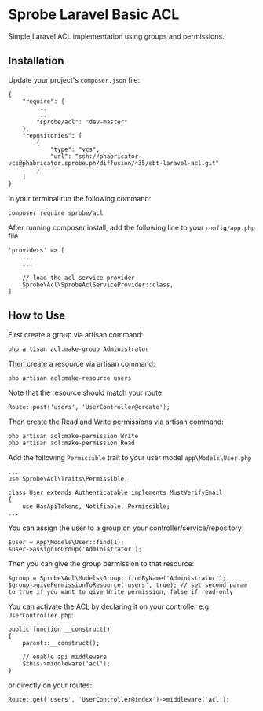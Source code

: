 # Sprobe Laravel Basic ACL

Simple Laravel ACL implementation using groups and permissions.  

## Installation
Update your project's `composer.json` file:
```
{
    "require": {
        ...
        ...
        "sprobe/acl": "dev-master"
    },
    "repositories": [
        {
            "type": "vcs",
            "url": "ssh://phabricator-vcs@phabricator.sprobe.ph/diffusion/435/sbt-laravel-acl.git"
        }
    ]
}
```
  
In your terminal run the following command:
```
composer require sprobe/acl
```
  
After running composer install, add the following line to your `config/app.php` file  
```
'providers' => [
    ...
    ...

    // load the acl service provider
    Sprobe\Acl\SprobeAclServiceProvider::class,
]
```

## How to Use
First create a group via artisan command:
```
php artisan acl:make-group Administrator
```
  
Then create a resource via artisan command:
```
php artisan acl:make-resource users
```
Note that the resource should match your route
```
Route::post('users', 'UserController@create');
```
  
Then create the Read and Write permissions via artisan command:
```
php artisan acl:make-permission Write
php artisan acl:make-permission Read
```
  
Add the following `Permissible` trait to your user model `app\Models\User.php`
```
...
use Sprobe\Acl\Traits\Permissible;

class User extends Authenticatable implements MustVerifyEmail
{
    use HasApiTokens, Notifiable, Permissible;
...

```
You can assign the user to a group on your controller/service/repository
```
$user = App\Models\User::find(1);
$user->assignToGroup('Administrator');
```
  
Then you can give the group permission to that resource:
```
$group = Sprobe\Acl\Models\Group::findByName('Administrator');
$group->givePermissionToResource('users', true); // set second param to true if you want to give Write permission, false if read-only
```
  
You can activate the ACL by declaring it on your controller e.g `UserController.php`:  
```
public function __construct()
{
    parent::__construct();

    // enable api middleware
    $this->middleware('acl');
}
```
or directly on your routes:  
```
Route::get('users', 'UserController@index')->middleware('acl');
```
  